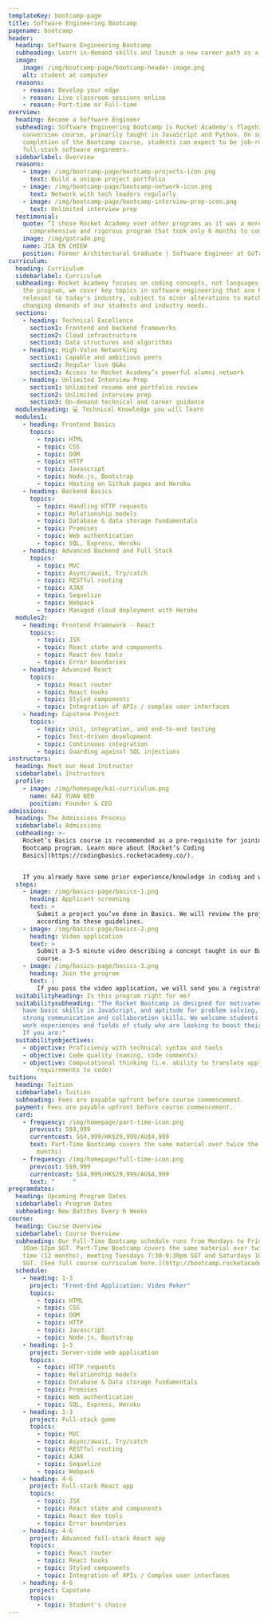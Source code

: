 ```yaml
---
templateKey: bootcamp-page
title: Software Engineering Bootcamp
pagename: bootcamp
header:
  heading: Software Engineering Bootcamp
  subheading: Learn in-demand skills and launch a new career path as a Software Engineer
  image:
    image: /img/bootcamp-page/bootcamp-header-image.png
    alt: student at computer
  reasons:
    - reason: Develop your edge
    - reason: Live classroom sessions online
    - reason: Part-time or Full-time
overview:
  heading: Become a Software Engineer
  subheading: Software Engineering Bootcamp is Rocket Academy's flagship career
    conversion course, primarily taught in JavaScript and Python. On successful
    completion of the Bootcamp course, students can expect to be job-ready
    full-stack software engineers.
  sidebarlabel: Overview
  reasons:
    - image: /img/bootcamp-page/bootcamp-projects-icon.png
      text: Build a unique project portfolio
    - image: /img/bootcamp-page/bootcamp-network-icon.png
      text: Network with tech leaders regularly
    - image: /img/bootcamp-page/bootcamp-interview-prep-icon.png
      text: Unlimited interview prep
  testimonial:
    quote: “I chose Rocket Academy over other programs as it was a more
      comprehensive and rigorous program that took only 6 months to complete."
    image: /img/gotrade.png
    name: JIA EN CHIEW
    position: Former Architectural Graduate | Software Engineer at GoTrade
curriculum:
  heading: Curriculum
  sidebarlabel: Curriculum
  subheading: Rocket Academy focuses on coding concepts, not languages. Throughout
    the program, we cover key topics in software engineering that are highly
    relevant to today's industry, subject to minor alterations to match the
    changing demands of our students and industry needs.
  sections:
    - heading: Technical Excellence
      section1: Frontend and backend frameworks
      section2: Cloud infrastructure
      section3: Data structures and algorithms
    - heading: High-Value Networking
      section1: Capable and ambitious peers
      section2: Regular live Q&As
      section3: Access to Rocket Academy’s powerful alumni network
    - heading: Unlimited Interview Prep
      section1: Unlimited resume and portfolio review
      section2: Unlimited interview prep
      section3: On-demand technical and career guidance
  modulesheading: 💻 Technical Knowledge you will learn
  modules1:
    - heading: Frontend Basics
      topics:
        - topic: HTML
        - topic: CSS
        - topic: DOM
        - topic: HTTP
        - topic: Javascript
        - topic: Node.js, Bootstrap
        - topic: Hosting on Github pages and Heroku
    - heading: Backend Basics
      topics:
        - topic: Handling HTTP requests
        - topic: Relationship models
        - topic: Database & data storage fundamentals
        - topic: Promises
        - topic: Web authentication
        - topic: SQL, Express, Heroku
    - heading: Advanced Backend and Full Stack
      topics:
        - topic: MVC
        - topic: Async/await, Try/catch
        - topic: RESTful routing
        - topic: AJAX
        - topic: Sequelize
        - topic: Webpack
        - topic: Managed cloud deployment with Heroku
  modules2:
    - heading: Frontend Framework - React
      topics:
        - topic: JSX
        - topic: React state and components
        - topic: React dev tools
        - topic: Error boundaries
    - heading: Advanced React
      topics:
        - topic: React router
        - topic: React hooks
        - topic: Styled components
        - topic: Integration of APIs / complex user interfaces
    - heading: Capstone Project
      topics:
        - topic: Unit, integration, and end-to-end testing
        - topic: Test-driven development
        - topic: Continuous integration
        - topic: Guarding against SQL injections
instructors:
  heading: Meet our Head Instructor
  sidebarlabel: Instructors
  profile:
    - image: /img/homepage/kai-curriculum.png
      name: KAI YUAN NEO
      position: Founder & CEO
admissions:
  heading: The Admissions Process
  sidebarlabel: Admissions
  subheading: >-
    Rocket’s Basics course is recommended as a pre-requisite for joining our
    Bootcamp program. Learn more about [Rocket’s Coding
    Basics](https://codingbasics.rocketacademy.co/).


    If you already have some prior experience/knowledge in coding and would like to join Rocket's Bootcamp program, we may waive the Coding Basics requirement - reach out to us at [hello@rocketacademy.co](mailto:hello@rocketacademy.co) to find out more!
  steps:
    - image: /img/basics-page/basics-1.png
      heading: Applicant screening
      text: >
        Submit a project you’ve done in Basics. We will review the project
        according to these guidelines.
    - image: /img/basics-page/basics-2.png
      heading: Video application
      text: >
        Submit a 3-5 minute video describing a concept taught in our Basics
        course.
    - image: /img/basics-page/basics-3.png
      heading: Join the program
      text: |
        If you pass the video application, we will send you a registration link.
  suitabilityheading: Is this program right for me?
  suitabilitysubheading: "The Rocket Bootcamp is designed for motivated people who
    have basic skills in JavaScript, and aptitude for problem solving, and
    strong communication and collaboration skills. We welcome students from all
    work experiences and fields of study who are looking to boost their career.
    If you are:"
  suitabilityobjectives:
    - objective: Proficiency with technical syntax and tools
    - objective: Code quality (naming, code comments)
    - objective: Computational thinking (i.e. ability to translate application
        requirements to code)
tuition:
  heading: Tuition
  sidebarlabel: Tuition
  subheading: Fees are payable upfront before course commencement.
  payment: Fees are payable upfront before course commencement.
  card:
    - frequency: /img/homepage/part-time-icon.png
      prevcost: S$9,999
      currentcost: S$4,999/HK$29,999/AU$4,999
      text: Part-Time Bootcamp covers the same material over twice the time (12
        months)
    - frequency: /img/homepage/full-time-icon.png
      prevcost: S$9,999
      currentcost: S$4,999/HK$29,999/AU$4,999
      text: "     "
programdates:
  heading: Upcoming Program Dates
  sidebarlabel: Program Dates
  subheading: New Batches Every 6 Weeks
course:
  heading: Course Overview
  sidebarlabel: Course Overview
  subheading: Our Full-Time Bootcamp schedule runs from Mondays to Fridays,
    10am-12pm SGT. Part-Time Bootcamp covers the same material over twice the
    time (12 months), meeting Tuesdays 7:30-9:30pm SGT and Saturdays 10am-12pm
    SGT. [See full course curriculum here.](http://bootcamp.rocketacademy.co)
  schedule:
    - heading: 1-3
      project: "Front-End Application: Video Poker"
      topics:
        - topic: HTML
        - topic: CSS
        - topic: DOM
        - topic: HTTP
        - topic: Javascript
        - topic: Node.js, Bootstrap
    - heading: 1-3
      project: Server-side web application
      topics:
        - topic: HTTP requests
        - topic: Relationship models
        - topic: Database & Data storage fundamentals
        - topic: Promises
        - topic: Web authentication
        - topic: SQL, Express, Heroku
    - heading: 1-3
      project: Full-stack game
      topics:
        - topic: MVC
        - topic: Async/await, Try/catch
        - topic: RESTful routing
        - topic: AJAX
        - topic: Sequelize
        - topic: Webpack
    - heading: 4-6
      project: Full-stack React app
      topics:
        - topic: JSX
        - topic: React state and components
        - topic: React dev tools
        - topic: Error boundaries
    - heading: 4-6
      project: Advanced full-stack React app
      topics:
        - topic: React router
        - topic: React hooks
        - topic: Styled components
        - topic: Integration of APIs / Complex user interfaces
    - heading: 4-6
      project: Capstone
      topics:
        - topic: Student's choice
---
```

